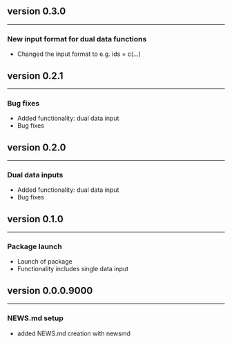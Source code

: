 ## version 0.3.0

---


### New input format for dual data functions

- Changed the input format to e.g. ids = c(...)


## version 0.2.1

---


### Bug fixes

- Added functionality: dual data input
- Bug fixes


## version 0.2.0

---


### Dual data inputs

- Added functionality: dual data input
- Bug fixes


## version 0.1.0

---


### Package launch

- Launch of package
- Functionality includes single data input


## version 0.0.0.9000

---

### NEWS.md setup

- added NEWS.md creation with newsmd

